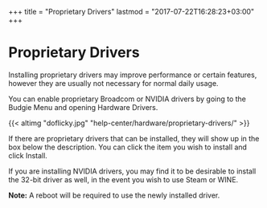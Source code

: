 +++
title = "Proprietary Drivers"
lastmod = "2017-07-22T16:28:23+03:00"
+++
# Proprietary Drivers

Installing proprietary drivers may improve performance or certain features, however they are usually not necessary for normal daily usage.

You can enable proprietary Broadcom or NVIDIA drivers by going to the Budgie Menu and opening Hardware Drivers.

{{< altimg "doflicky.jpg" "help-center/hardware/proprietary-drivers/" >}}

If there are proprietary drivers that can be installed, they will show up in the box below the description. You can click the item you wish to install and click Install. 

If you are installing NVIDIA drivers, you may find it to be desirable to install the 32-bit driver as well, in the event you wish to use Steam or WINE.

**Note:** A reboot will be required to use the newly installed driver.